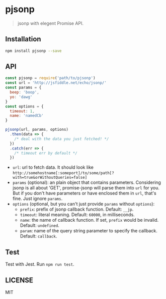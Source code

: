 # pjsonp

> jsonp with elegent Promise API.

## Installation

```sh
npm install pjsonp --save
```

## API

```js
const pjsonp = require('path/to/pjsonp')
const url = 'http://jsfiddle.net/echo/jsonp/'
const params = {
  beep: 'boop',
  yo: 'dawg'
}
const options = {
  timeout: 1,
  name: 'namedCb'
}

pjsonp(url, params, options)
  .then(data => {
    /* deal with the data you just fetched! */
  })
  .catch(err => {
    /* timeout err by default */
  })
```

* `url`: url to fetch data. It should look like `http://somehostname[:someport]/to/some/path[?with=true&orWithoutQueries=false]`
* `params` (optional): an plain object that contains parameters. Considering jsonp is all about 'GET', promise-jsonp will parse them into `url` for you. But if you don't have parameters or have enclosed them in `url`, that's fine. Just ignore `params`.
* `options` (optional, but you can't just provide `params` without `options`):
  * `prefix`: prefix of jsonp callback function. Default: `__jp`.
  * `timeout`: literal meaning. Default: `60000`, in milliseconds.
  * `name`: the name of callback function. If set, `prefix` would be invalid. Default: `undefined`.
  * `param`: name of the query string parameter to specify the callback. Default: `callback`.

## Test

Test with Jest. Run `npm run test`.

## LICENSE

MIT
